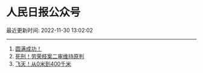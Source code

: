 # 人民日报公众号

最近更新时间: 2022-11-30 13:02:02

--- 
1. [圆满成功！](https://mp.weixin.qq.com/s/gdIka038zUc0n85WTWp-qw) 
2. [死刑！劳荣枝案二审维持原判](https://mp.weixin.qq.com/s/5bQCLmovCQl5Bjz3DAU0fw) 
3. [飞天！从0米到400千米](https://mp.weixin.qq.com/s/__FsNdRT49GonIbirzHTMw) 
